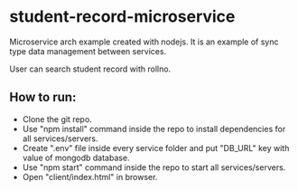 # student-record-microservice
Microservice arch example created with nodejs. It is an example of sync type data management between services.

User can search student record with rollno.

## How to run:
  - Clone the git repo.
  - Use "npm install" command inside the repo to install dependencies for all services/servers.
  - Create ".env" file inside every service folder and put "DB_URL" key with value of mongodb database.
  - Use "npm start" command inside the repo to start all services/servers.
  - Open "client/index.html" in browser.
